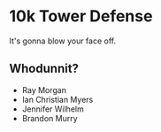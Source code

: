 10k Tower Defense
=================

It's gonna blow your face off.

Whodunnit?
----------

* Ray Morgan
* Ian Christian Myers
* Jennifer Wilhelm
* Brandon Murry


